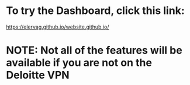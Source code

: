 # To try the Dashboard, click this link:

https://elervag.github.io/website.github.io/

# NOTE: Not all of the features will be available if you are not on the Deloitte VPN
